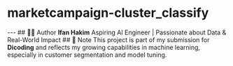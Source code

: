# marketcampaign-cluster_classify
 ---  ## 🙋‍♂️ Author **Ifan Hakim**   Aspiring AI Engineer | Passionate about Data &amp; Real-World Impact    ## 📣 Note This project is part of my submission for **Dicoding** and reflects my growing capabilities in machine learning, especially in customer segmentation and model tuning.
